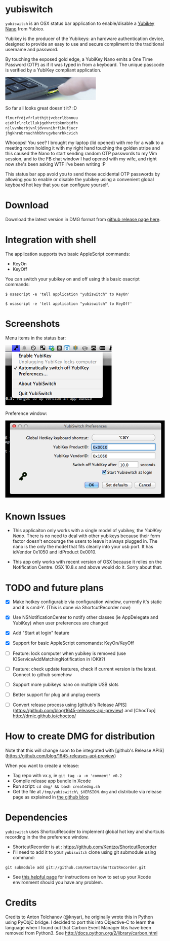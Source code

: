yubiswitch
==========

`yubiswitch` is an OSX status bar application to enable/disable a
[Yubikey Nano](http://www.yubico.com/products/yubikey-hardware/yubikey-nano)
from Yubico.

Yubikey is the producer of the Yubikeys: an hardware  authentication device,
designed to provide an easy to use and secure compliment to the traditional
username and password.

By touching the exposed gold edge, a YubiKey Nano emits a One Time Password
(OTP) as if it was typed in from a keyboard. The unique passcode is verified by
a YubiKey compliant application.

![Yubikey Nano picture](/images/nano.jpg)

So far all looks great doesn't it? :D

```
flnurfrdjvfrlutthjtjvcbcrlbbnnuu
ejehlrlrclcllukjgehhrttbknnbjdfn
njlvvnherbjvnljdvvvnihrfikufjucr
jhgkhrubrnuchhhbhrugvbenrhkcvich
```

Whooops! You see? I brought my laptop (lid opened) with me for a walk to a
meeting room holding it with my right hand touching the golden stripe and
this caused the Nano to start sending random OTP passwords to my Vim session,
and to the FB chat window I had opened with my wife, and right now she's been
asking WTF I've been writing :P

This status bar app avoid you to send those accidental OTP passwords by allowing
you to enable or disable the yubikey using a convenient global keyboard hot key
that you can configure yourself.

Download
========

Download the latest version in DMG format from
[github release page here](https://github.com/pallotron/yubiswitch/releases/).

Integration with shell
======================

The application supports two basic AppleScript commands:

* KeyOn
* KeyOff

You can switch your yubikey on and off using this basic osacript commands:

```
$ osascript -e 'tell application "yubiswitch" to KeyOn'
```

```
$ osascript -e 'tell application "yubiswitch" to KeyOff'
```

Screenshots
===========

Menu items in the status bar:

![Menu items screenshot](/images/screenshot-menuitems.png)

Preference window:

![Menu items screenshot](/images/screenshot-prefs.png)

Known Issues
============

* This applicaiton only works with a single model of yubikey,
the *YubiKey Nano*. There is no need to deal with other yubikeys because their
form factor doesn't encourage the users to leave it always plugged in.
The nano is the only the model that fits cleanly into your usb port. It has
idVendor 0x1050 and idProduct 0x0010.

* This app only works with recent version of OSX because it relies on the
Notification Centre. OSX 10.8.x and above would do it. Sorry about that.

TODO and future plans
=====================

- [x] Make hotkey configurable via configuration window, currently it's static
and it is cmd-Y. (This is done via ShortcutRecorder now)

- [x] Use NSNotificationCenter to notify other classes (ie AppDelegate and
YubiKey) when user preferences are changed

- [x] Add "Start at login" feature

- [x] Support for basic AppleScript comomands: KeyOn/KeyOff

- [ ] Feature: lock computer when yubikey is removed (use
IOServiceAddMatchingNotification in IOKit?)

- [ ] Feature: check update features, check if current version is the latest.
Connect to github somehow

- [ ] Support more yubikeys nano on multiple USB slots

- [ ] Better support for plug and unplug events

- [ ] Convert release process using [github's Release APIS]
(https://github.com/blog/1645-releases-api-preview) and
[ChocTop] http://drnic.github.io/choctop/

How to create DMG for distribution
==================================

Note that this will change soon to be integrated with [github's Release APIS]
(https://github.com/blog/1645-releases-api-preview)

When you want to create a release:
* Tag repo with vx.y, ie `git tag -a -m 'comment' v0.2`
* Compile release app bundle in Xcode
* Run script: `cd dmg/ && bash createdmg.sh`
* Get the file at `/tmp/yubiswitch\_$VERSION.dmg` and distribute via release
page as explained in
[the github blog](https://github.com/blog/1547-release-your-software)

Dependencies
============

`yubiswitch` uses ShortcutRecoder to implement global hot key and shortcuts
recording in the the preference window.

* ShortcutRecorder is at : https://github.com/Kentzo/ShortcutRecorder
* I'll need to add it to your `yubiswitch` clone using git submodule using
command:

```
git submodule add git://github.com/Kentzo/ShortcutRecorder.git
```

* See [this helpful page](https://github.com/Kentzo/ShortcutRecorder) for
instructions on how to set up your Xcode environment should you have any
problem.

Credits
=======

Credits to Anton Tolchanov (@knyar), he originally wrote this in Python using
PyObjC bridge. I decided to port this into Objective-C to learn the language
when I found out that Carbon Event Manager libs have been removed from Python3.
See http://docs.python.org/2/library/carbon.html
